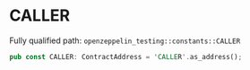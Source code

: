 # CALLER

Fully qualified path: `openzeppelin_testing::constants::CALLER`

```rust
pub const CALLER: ContractAddress = 'CALLER'.as_address();
```

